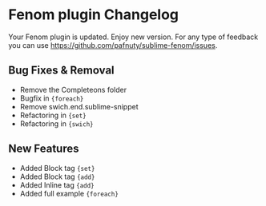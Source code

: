 # Fenom plugin Changelog

Your Fenom plugin is updated. Enjoy new version. For any type of feedback you can use https://github.com/pafnuty/sublime-fenom/issues.

## Bug Fixes & Removal
- Remove the Completeons folder
- Bugfix in `{foreach}`
- Remove swich.end.sublime-snippet
- Refactoring in `{set}`
- Refactoring in `{swich}`

## New Features
- Added Block tag `{set}`
- Added Block tag `{add}`
- Added Inline tag `{add}`
- Added full example `{foreach}`

